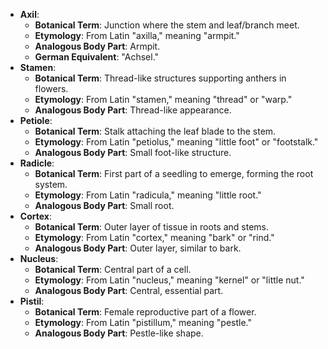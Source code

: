 - **Axil**:
  - **Botanical Term**: Junction where the stem and leaf/branch meet.
  - **Etymology**: From Latin "axilla," meaning "armpit."
  - **Analogous Body Part**: Armpit.
  - **German Equivalent**: "Achsel."
- **Stamen**:
  - **Botanical Term**: Thread-like structures supporting anthers in flowers.
  - **Etymology**: From Latin "stamen," meaning "thread" or "warp."
  - **Analogous Body Part**: Thread-like appearance.
- **Petiole**:
  - **Botanical Term**: Stalk attaching the leaf blade to the stem.
  - **Etymology**: From Latin "petiolus," meaning "little foot" or "footstalk."
  - **Analogous Body Part**: Small foot-like structure.
- **Radicle**:
  - **Botanical Term**: First part of a seedling to emerge, forming the root system.
  - **Etymology**: From Latin "radicula," meaning "little root."
  - **Analogous Body Part**: Small root.
- **Cortex**:
  - **Botanical Term**: Outer layer of tissue in roots and stems.
  - **Etymology**: From Latin "cortex," meaning "bark" or "rind."
  - **Analogous Body Part**: Outer layer, similar to bark.
- **Nucleus**:
  - **Botanical Term**: Central part of a cell.
  - **Etymology**: From Latin "nucleus," meaning "kernel" or "little nut."
  - **Analogous Body Part**: Central, essential part.
- **Pistil**:
  - **Botanical Term**: Female reproductive part of a flower.
  - **Etymology**: From Latin "pistillum," meaning "pestle."
  - **Analogous Body Part**: Pestle-like shape.